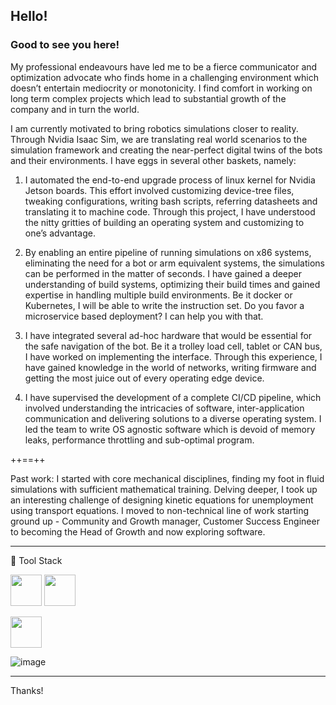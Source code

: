 ## Hello!

### Good to see you here!

My professional endeavours have led me to be a fierce communicator and optimization advocate who finds home in a challenging environment which doesn’t entertain mediocrity or monotonicity. I find comfort in working on long term complex projects which lead to substantial growth of the company and in turn the world.

I am currently motivated to bring robotics simulations closer to reality. Through Nvidia Isaac Sim, we are translating real world scenarios to the simulation framework and creating the near-perfect digital twins of the bots and their environments. I have eggs in several other baskets, namely:

1. I automated the end-to-end upgrade process of linux kernel for Nvidia Jetson boards. This effort involved customizing device-tree files, tweaking configurations, writing bash scripts, referring datasheets and translating it to machine code. Through this project, I have understood the nitty gritties of building an operating system and customizing to one’s advantage.

2. By enabling an entire pipeline of running simulations on x86 systems, eliminating the need for a bot or arm equivalent systems, the simulations can be performed in the matter of seconds. I have gained a deeper understanding of build systems, optimizing their build times and gained expertise in handling multiple build environments. Be it docker or Kubernetes, I will be able to write the instruction set. Do you favor a microservice based deployment? I can help you with that.

3. I have integrated several ad-hoc hardware that would be essential for the safe navigation of the bot. Be it a trolley load cell, tablet or CAN bus, I have worked on implementing the interface. Through this experience, I have gained knowledge in the world of networks, writing firmware and getting the most juice out of every operating edge device.

4. I have supervised the development of a complete CI/CD pipeline, which involved understanding the intricacies of software, inter-application communication and delivering solutions to a diverse operating system. I led the team to write OS agnostic software which is devoid of memory leaks, performance throttling and sub-optimal program.

++==++

Past work:
I started with core mechanical disciplines, finding my foot in fluid simulations with sufficient mathematical training. Delving deeper, I took up an interesting challenge of designing kinetic equations for unemployment using transport equations. I moved to non-technical line of work starting ground up - Community and Growth manager, Customer Success Engineer to becoming the Head of Growth and now exploring software.

---

🧰 Tool Stack

<img src= "https://cdn.worldvectorlogo.com/logos/python-4.svg" width="50" height="50"> <img src= "https://cdn.worldvectorlogo.com/logos/c.svg" width="50" height="50">

<img src= "https://cdn.worldvectorlogo.com/logos/git.svg" width="50" height="50">

![image](https://github.com/user-attachments/assets/dda1bb15-3c44-4684-a614-47fe204a1444)


---


<!--
**karthigeyanrgs/karthigeyanrgs** is a ✨ _special_ ✨ repository because its `README.md` (this file) appears on your GitHub profile.

Here are some ideas to get you started:

- 🔭 I’m currently working on ...
- 🌱 I’m currently learning ...
- 👯 I’m looking to collaborate on ...
- 🤔 I’m looking for help with ...
- 💬 Ask me about ...
- 📫 How to reach me: ...
- 😄 Pronouns: ...
- ⚡ Fun fact: ...
-->
Thanks!
